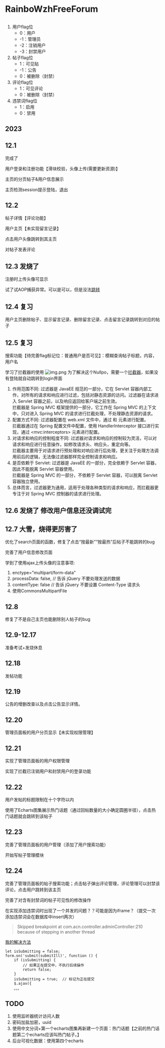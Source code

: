 # RainboWzhFreeForum

##

1. 用户flag位
    - 0：用户
    - -1：管理员
    - -2：注销用户
    - -3：封禁用户
2. 帖子flag位
    - 1：可见贴
    - -1：公告
    - 0：被删除（封禁）
3. 评论flag位
    - 1：可见评论
    - 0：被删除（封禁）
4. 违禁词flag位
    - 1：启用
    - 0：禁用

## 2023

## 12.1

完成了

用户登录和注册功能【滑块校验，头像上传(需要更新资源)】

主页的分页帖子&用户信息展示

主页检测session提示登陆，退出

## 12.2

帖子详情【评论功能】

用户主页【未实现留言记录】

点击用户头像跳转到其主页

对帖子发表评论

## 12.3 发烧了

注册时上传头像可显示

试了试AOP捕获异常。可以是可以，但是没法[跳转](src/main/java/com/acn/controller/GlobalExceptionHandler.java)

## 12.4 复习

用户主页删除帖子、显示留言记录、删除留言记录、点击留言记录跳转到对应的帖子

## 12.5 复习

搜索功能【待完善flag标记位：普通用户是否可见】：模糊查询帖子标题，内容，用户名

学习了拦截器的使用
![img.png](概念图/Nullpo.png)
为了解决这个Nullpo，需要一个[拦截器](src/main/java/com/acn/controller/LoginInterceptor.java)，如果没有登陆就自动跳转到login界面

1. 作用范围不同:
   过滤器是 JavaEE 规范的一部分，它在 Servlet 容器内部工作，对所有的请求和响应进行过滤，包括对静态资源的访问。过滤器在请求进入
   Servlet 容器之前，以及响应返回给客户端之前生效。<br>
   拦截器是 Spring MVC 框架提供的一部分，它工作在 Spring MVC 的上下文中，只对进入 Spring MVC 的请求进行拦截处理，不处理静态资源的请求。
2. 配置方式不同:
   过滤器配置在 web.xml 文件中，通过 <filter> 和 <filter-mapping> 元素进行配置。<br>
   拦截器通过在 Spring 配置文件中配置，使用 HandlerInterceptor 接口进行实现，通过 <mvc\:interceptors> 元素进行配置。
3. 对请求和响应的控制程度不同:
   过滤器对请求和响应的控制较为灵活，可以对请求和响应进行任意操作，如修改请求头、响应头，重定向等。<br>
   拦截器主要用于对请求进行预处理和对响应进行后处理，更关注于处理方法调用前后的逻辑，无法像过滤器那样完全控制请求和响应。
4. 是否依赖于 Servlet:
   过滤器是 JavaEE 的一部分，完全依赖于 Servlet 容器，因此不能脱离 Servlet 容器使用。<br>
   拦截器是 Spring MVC 的一部分，不依赖于 Servlet 容器，可以脱离 Servlet 容器独立使用。
5. 总体而言，过滤器更为通用，适用于处理各种类型的请求和响应，而拦截器更专注于对 Spring MVC 控制器的请求进行处理。

## 12.6 发烧了 修改用户信息还没调试完

## 12.7 大雪，烧得更厉害了

优化了search页面的函数，修复了点击“按最新”“按最热”后帖子不能跳转的bug

完善了用户信息修改页面

学到了使用ajax上传头像的注意事项:

1. enctype="multipart/form-data"
2. processData: false, // 告诉 jQuery 不要处理发送的数据
3. contentType: false // 告诉 jQuery 不要设置 Content-Type 请求头
4. 使用CommonsMultipartFile

## 12.8

修复了不是自己主页也能删除别人帖子的bug

## 12.9-12.17

准备考试+发烧休息

## 12.18

发帖功能

## 12.19

公告的增删改查以及点击公告显示详情。

## 12.20

管理员面板的用户分页显示【未实现权限管理】

## 12.21

实现了管理员面板的用户权限管理

实现了拦截已注销用户和封禁用户的登录功能

## 12.22

用户发帖的标题限制在十个字符以内

使用了Echarts图集展示热门话题（通过回帖数量的大小确定圆圈半径），点击热门话题就会跳转到该帖子

## 12.23

完善了管理员面板的用户管理（添加了用户搜索功能）

开始写帖子管理模块

## 12.24

完善了管理员面板的帖子搜索功能；点击帖子弹出评论管理，评论管理可以封禁该评论，点击用户跳转到该主页

完善了对含有封禁词的帖子可见性的修改操作

在实现添加违禁词时出现了一个并发的问题？？可能是因为iframe？（提交一次添加违禁词会在数据库中insert两次）
> Skipped breakpoint at com.acn.controller.adminController:210 because of stepping in another thread

[我的解决方法](src/main/webapp/WEB-INF/jsp/admin/Illegal.jsp)

```
let isSubmitting = false;
form.on('submit(submitIll)', function () {
    if (isSubmitting) {
        // 如果正在提交中，不执行后续操作
        return false;
    }
    isSubmitting = true;  // 标记为正在提交
    $.ajax({
    。。。
```

## TODO

1. 使用监听器统计访问人数
2. 密码加盐加密，uuid
3. 使用中文分词+第一个echarts图集再新建一个页面：热门话题【之前的热门话题第二个echarts应该叫热门帖子。】
4. 后台可视化数据：使用第四个echarts